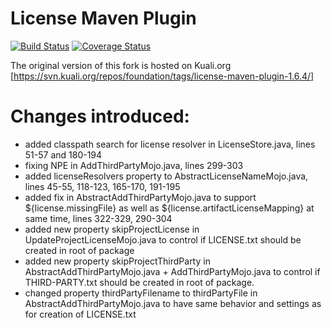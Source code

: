 License Maven Plugin
====================================================

[![Build Status](https://travis-ci.org/netceteragroup/license-maven-plugin.svg?branch=master)](https://travis-ci.org/netceteragroup/license-maven-plugin)
[![Coverage Status](https://coveralls.io/repos/netceteragroup/license-maven-plugin/badge.svg?branch=master&service=github)](https://coveralls.io/github/netceteragroup/license-maven-plugin?branch=master)

The original version of this fork is hosted on Kuali.org [https://svn.kuali.org/repos/foundation/tags/license-maven-plugin-1.6.4/]

Changes introduced:
====================================================
* added classpath search for license resolver in LicenseStore.java, lines 51-57 and 180-194
* fixing NPE in AddThirdPartyMojo.java, lines 299-303
* added licenseResolvers property to AbstractLicenseNameMojo.java, lines 45-55, 118-123, 165-170, 191-195
* added fix in AbstractAddThirdPartyMojo.java to support ${license.missingFile} as well as ${license.artifactLicenseMapping} at same time, lines 322-329, 290-304
* added new property skipProjectLicense in UpdateProjectLicenseMojo.java to control if LICENSE.txt should be created in root of package
* added new property skipProjectThirdParty in AbstractAddThirdPartyMojo.java + AddThirdPartyMojo.java to control if THIRD-PARTY.txt should be created in root of package.
* changed property thirdPartyFilename to thirdPartyFile in AbstractAddThirdPartyMojo.java to have same behavior and settings as for creation of LICENSE.txt 
